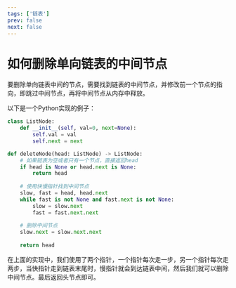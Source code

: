 ```yaml
---
tags: ['链表']
prev: false
next: false
---
```


# 如何删除单向链表的中间节点

要删除单向链表中间的节点，需要找到链表的中间节点，并修改前一个节点的指向，即跳过中间节点，再将中间节点从内存中释放。

以下是一个Python实现的例子：

```py
class ListNode:
    def __init__(self, val=0, next=None):
        self.val = val
        self.next = next

def deleteNode(head: ListNode) -> ListNode:
    # 如果链表为空或者只有一个节点，直接返回head
    if head is None or head.next is None:
        return head
    
    # 使用快慢指针找到中间节点
    slow, fast = head, head.next
    while fast is not None and fast.next is not None:
        slow = slow.next
        fast = fast.next.next
    
    # 删除中间节点
    slow.next = slow.next.next
    
    return head
```

在上面的实现中，我们使用了两个指针，一个指针每次走一步，另一个指针每次走两步，当快指针走到链表末尾时，慢指针就会到达链表中间，然后我们就可以删除中间节点。最后返回头节点即可。
